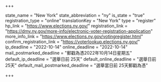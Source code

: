 +++

state_name = "New York"
state_abbreviation = "ny"
is_state = "true"
registration_type = "online"
translationKey = "New York"
type = "register"
hp_link = "https://www.elections.ny.gov/"
registration_link = "https://dmv.ny.gov/more-info/electronic-voter-registration-application"
more_info_link = "https://www.elections.ny.gov/votingregister.html"
confirm_registration_link = "https://voterlookup.elections.ny.gov/"
ip_deadline = "2022-10-14"
online_deadline = "2022-10-14"
mail_postmarked_deadline = "郵戳為憑2022年10月14日星期五"
default_ip_deadline = "選舉日前 25天"
default_online_deadline = "選舉日前 25天"
default_mail_postmarked_deadline = "選舉當日前 25天郵戳為憑"

+++